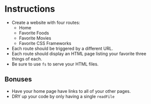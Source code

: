 # **Instructions**

- Create a website with four routes:
  - Home
  - Favorite Foods
  - Favorite Movies
  - Favorite CSS Frameworks
- Each route should be triggered by a different URL.
- Each route should display an HTML page listing your favorite three things of each.
- Be sure to use `fs` to serve your HTML files.

## Bonuses

- Have your home page have links to all of your other pages.
- DRY up your code by only having a single `readFile`
